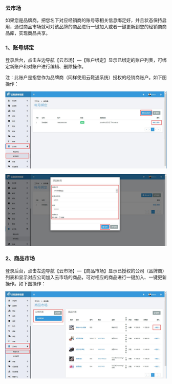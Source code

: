 ### 云市场

如果您是品牌商，把您名下对应经销商的账号等相关信息绑定好，并且状态保持启用，通过商品市场就可对该品牌的商品进行一键加入或者一键更新到您的经销商商品库，实现商品共享。

### 1、账号绑定

登录后台，点击左边导航【云市场】—【账户绑定】显示已绑定的账户列表，可绑定新账户和对账户进行编辑、删除操作。

注：此账户是指您作为品牌商（同样使用云鞋通系统）授权的经销商账户。如下图操作：

![](/assets/账号绑定1.jpg)

![](/assets/账号绑定2.jpg)

### 2、商品市场

登录后台，点击左边导航【云市场】—【商品市场】显示已授权的公司（品牌商）列表和显示对应公司加入云市场的商品，可对相应的商品进行一键加入、一键更新操作。如下图操作：

![](/assets/商品市场.jpg)




